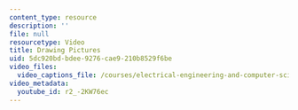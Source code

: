 ```yaml
---
content_type: resource
description: ''
file: null
resourcetype: Video
title: Drawing Pictures
uid: 5dc920bd-bdee-9276-cae9-210b8529f6be
video_files:
  video_captions_file: /courses/electrical-engineering-and-computer-science/6-033-computer-system-engineering-spring-2018/instructor-insights/drawing-pictures/r2_-2KW76ec.vtt
video_metadata:
  youtube_id: r2_-2KW76ec
---
```

